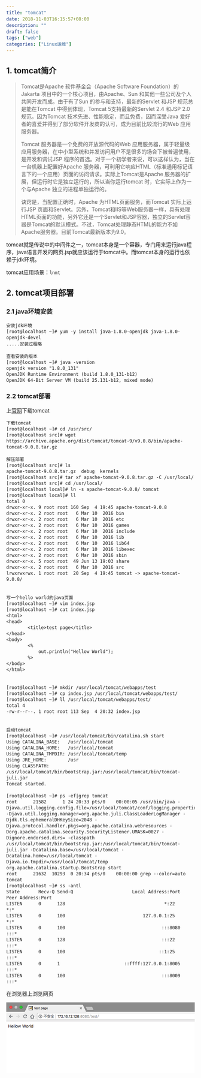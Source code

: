 ```yaml
---
title: "tomcat"
date: 2018-11-03T16:15:57+08:00
description: ""
draft: false
tags: ["web"]
categories: ["Linux运维"]
---
```


<!--more-->

## 1. tomcat简介

> Tomcat是Apache 软件基金会（Apache Software Foundation）的Jakarta 项目中的一个核心项目，由Apache、Sun 和其他一些公司及个人共同开发而成。由于有了Sun 的参与和支持，最新的Servlet 和JSP 规范总是能在Tomcat 中得到体现，Tomcat 5支持最新的Servlet 2.4 和JSP 2.0 规范。因为Tomcat 技术先进、性能稳定，而且免费，因而深受Java 爱好者的喜爱并得到了部分软件开发商的认可，成为目前比较流行的Web 应用服务器。
> 
> Tomcat 服务器是一个免费的开放源代码的Web 应用服务器，属于轻量级应用服务器，在中小型系统和并发访问用户不是很多的场合下被普遍使用，是开发和调试JSP 程序的首选。对于一个初学者来说，可以这样认为，当在一台机器上配置好Apache 服务器，可利用它响应HTML（标准通用标记语言下的一个应用）页面的访问请求。实际上Tomcat是Apache 服务器的扩展，但运行时它是独立运行的，所以当你运行tomcat 时，它实际上作为一个与Apache 独立的进程单独运行的。
> 
> 诀窍是，当配置正确时，Apache 为HTML页面服务，而Tomcat 实际上运行JSP 页面和Servlet。另外，Tomcat和IIS等Web服务器一样，具有处理HTML页面的功能，另外它还是一个Servlet和JSP容器，独立的Servlet容器是Tomcat的默认模式。不过，Tomcat处理静态HTML的能力不如Apache服务器。目前Tomcat最新版本为9.0。

tomcat就是传说中的中间件之一，tomcat本身是一个容器，专门用来运行java程序，java语言开发的网页.jsp就应该运行于tomcat中。而tomcat本身的运行也依赖于jdk环境。

tomcat应用场景：`lnmt`

## 2. tomcat项目部署

### 2.1 java环境安装

```
安装jdk环境
[root@localhost ~]# yum -y install java-1.8.0-openjdk java-1.8.0-openjdk-devel
.....安装过程略

查看安装的版本
[root@localhost ~]# java -version
openjdk version "1.8.0_131"
OpenJDK Runtime Environment (build 1.8.0_131-b12)
OpenJDK 64-Bit Server VM (build 25.131-b12, mixed mode)
```

### 2.2 tomcat部署

上[官网](http://tomcat.apache.org/)下载tomcat

```
下载tomcat
[root@localhost ~]# cd /usr/src/
[root@localhost src]# wget https://archive.apache.org/dist/tomcat/tomcat-9/v9.0.8/bin/apache-tomcat-9.0.8.tar.gz

解压部署
[root@localhost src]# ls
apache-tomcat-9.0.8.tar.gz  debug  kernels
[root@localhost src]# tar xf apache-tomcat-9.0.8.tar.gz -C /usr/local/
[root@localhost src]# cd /usr/local/
[root@localhost local]# ln -s apache-tomcat-9.0.8/ tomcat
[root@localhost local]# ll
total 0
drwxr-xr-x. 9 root root 160 Sep  4 19:45 apache-tomcat-9.0.8
drwxr-xr-x. 2 root root   6 Mar 10  2016 bin
drwxr-xr-x. 2 root root   6 Mar 10  2016 etc
drwxr-xr-x. 2 root root   6 Mar 10  2016 games
drwxr-xr-x. 2 root root   6 Mar 10  2016 include
drwxr-xr-x. 2 root root   6 Mar 10  2016 lib
drwxr-xr-x. 2 root root   6 Mar 10  2016 lib64
drwxr-xr-x. 2 root root   6 Mar 10  2016 libexec
drwxr-xr-x. 2 root root   6 Mar 10  2016 sbin
drwxr-xr-x. 5 root root  49 Jun 13 19:03 share
drwxr-xr-x. 2 root root   6 Mar 10  2016 src
lrwxrwxrwx. 1 root root  20 Sep  4 19:45 tomcat -> apache-tomcat-9.0.8/


写一个hello world的java页面
[root@localhost ~]# vim index.jsp
[root@localhost ~]# cat index.jsp
<html>
<head>
        <title>test page</title>
</head>
<body>
        <%
            out.println("Hellow World");
        %>
</body>
</html>


[root@localhost ~]# mkdir /usr/local/tomcat/webapps/test
[root@localhost ~]# cp index.jsp /usr/local/tomcat/webapps/test/
[root@localhost ~]# ll /usr/local/tomcat/webapps/test/
total 4
-rw-r--r--. 1 root root 113 Sep  4 20:32 index.jsp


启动tomcat
[root@localhost ~]# /usr/local/tomcat/bin/catalina.sh start
Using CATALINA_BASE:   /usr/local/tomcat
Using CATALINA_HOME:   /usr/local/tomcat
Using CATALINA_TMPDIR: /usr/local/tomcat/temp
Using JRE_HOME:        /usr
Using CLASSPATH:       /usr/local/tomcat/bin/bootstrap.jar:/usr/local/tomcat/bin/tomcat-juli.jar
Tomcat started.

[root@localhost ~]# ps -ef|grep tomcat
root      21582      1 24 20:33 pts/0    00:00:05 /usr/bin/java -Djava.util.logging.config.file=/usr/local/tomcat/conf/logging.properties -Djava.util.logging.manager=org.apache.juli.ClassLoaderLogManager -Djdk.tls.ephemeralDHKeySize=2048 -Djava.protocol.handler.pkgs=org.apache.catalina.webresources -Dorg.apache.catalina.security.SecurityListener.UMASK=0027 -Dignore.endorsed.dirs= -classpath /usr/local/tomcat/bin/bootstrap.jar:/usr/local/tomcat/bin/tomcat-juli.jar -Dcatalina.base=/usr/local/tomcat -Dcatalina.home=/usr/local/tomcat -Djava.io.tmpdir=/usr/local/tomcat/temp org.apache.catalina.startup.Bootstrap start
root      21632  10293  0 20:34 pts/0    00:00:00 grep --color=auto tomcat
[root@localhost ~]# ss -antl
State       Recv-Q Send-Q                      Local Address:Port                                     Peer Address:Port
LISTEN      0      128                                     *:22                                                  *:*
LISTEN      0      100                             127.0.0.1:25                                                  *:*
LISTEN      0      100                                    :::8080                                               :::*
LISTEN      0      128                                    :::22                                                 :::*
LISTEN      0      100                                   ::1:25                                                 :::*
LISTEN      0      1                        ::ffff:127.0.0.1:8005                                               :::*
LISTEN      0      100                                    :::8009                                               :::*
```

在浏览器上浏览网页

![img](../../img/hello.png)